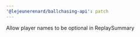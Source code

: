 ```yaml
---
'@lejeunerenard/ballchasing-api': patch
---
```


Allow player names to be optional in ReplaySummary
